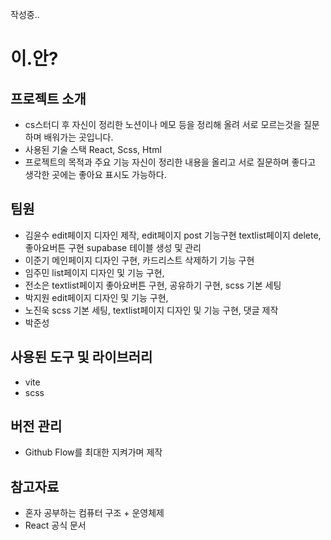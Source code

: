 작성중..
# 이.안?

## 프로젝트 소개
- cs스터디 후 자신이 정리한 노션이나 메모 등을 정리해 올려 서로 모르는것을 질문하며 배워가는 곳입니다.
- 사용된 기술 스택
  React, Scss, Html
- 프로젝트의 목적과 주요 기능
  자신이 정리한 내용을 올리고 서로 질문하며 좋다고 생각한 곳에는 좋아요 표시도 가능하다.

## 팀원
- 김윤수
  edit페이지 디자인 제작, edit페이지 post 기능구현 textlist페이지 delete, 좋아요버튼 구현 supabase 테이블 생성 및 관리
- 이준기
  메인페이지 디자인 구현, 카드리스트 삭제하기 기능 구현
- 임주민
  list페이지 디자인 및 기능 구현,
- 전소은
  textlist페이지 좋아요버튼 구현, 공유하기 구현, scss 기본 세팅
- 박지원
  edit페이지 디자인 및 기능 구현, 
- 노진욱
  scss 기본 세팅, textlist페이지 디자인 및 기능 구현, 댓글 제작
- 박준성
  

## 사용된 도구 및 라이브러리
- vite
- scss

## 버전 관리
- Github Flow를 최대한 지켜가며 제작

## 참고자료
- 혼자 공부하는 컴퓨터 구조 + 운영체제
- React 공식 문서


